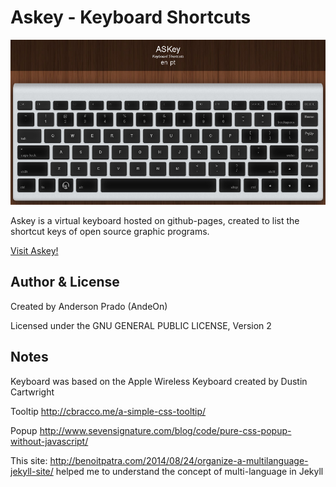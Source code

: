# Askey - Keyboard Shortcuts

![Askey](https://github.com/andeon/askey/blob/master/screenshot.jpg)

Askey is a virtual keyboard hosted on github-pages, created to list the shortcut keys of open source graphic programs.

[Visit Askey!](https://andeon.github.io/askey/)

Author & License
-----------------
Created by Anderson Prado (AndeOn)

Licensed under the GNU GENERAL PUBLIC LICENSE, Version 2

Notes
-----

Keyboard was based on the Apple Wireless Keyboard created by Dustin Cartwright

Tooltip http://cbracco.me/a-simple-css-tooltip/ 

Popup http://www.sevensignature.com/blog/code/pure-css-popup-without-javascript/

This site: http://benoitpatra.com/2014/08/24/organize-a-multilanguage-jekyll-site/ helped me to understand the concept of multi-language in Jekyll
